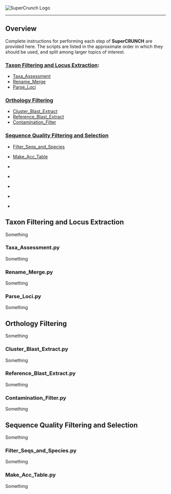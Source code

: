 ![SuperCrunch Logo](https://github.com/dportik/SuperCRUNCH/blob/master/docs/SuperCRUNCH_Logo.png)

---------------

## Overview

Complete instructions for performing each step of **SuperCRUNCH** are provided here. The scripts are listed in the approximate order in which they should be used, and split among larger topics of interest. 

### [**Taxon Filtering and Locus Extraction**](#TFLE):

+ [Taxa_Assessment](#TA)
+ [Rename_Merge](#RM)
+ [Parse_Loci](#PL)

### [Orthology Filtering](#OF)

+ [Cluster_Blast_Extract](#CBE)
+ [Reference_Blast_Extract](#RBE)
+ [Contamination_Filter](#CF)

### [Sequence Quality Filtering and Selection](#SQFS)

+ [Filter_Seqs_and_Species](#FSS)
+ [Make_Acc_Table](#MAT)


+ [](#)
+ [](#)
+ [](#)
+ [](#)
+ [](#)

## **Taxon Filtering and Locus Extraction** <a name="TFLE"></a>

Something

### Taxa_Assessment.py <a name="TA"></a>

Something

### Rename_Merge.py <a name="RM"></a>

Something

### Parse_Loci.py <a name="PL"></a>

Something

## **Orthology Filtering** <a name="OF"></a>

Something

### Cluster_Blast_Extract.py <a name="CBE"></a>

Something

### Reference_Blast_Extract.py <a name="RBE"></a>

Something

### Contamination_Filter.py <a name="CF"></a>

Something


## **Sequence Quality Filtering and Selection** <a name="SQFS"></a>

Something

### Filter_Seqs_and_Species.py <a name="FSS"></a>

Something

### Make_Acc_Table.py <a name="MAT"></a>

Something


